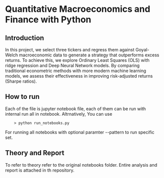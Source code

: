 # Quantitative Macroeconomics and Finance with Python

## Introduction

In this project, we select three tickers and regress them against Goyal-Welch macroeconomic data to generate a strategy that outperforms excess returns. To achieve this, we explore Ordinary Least Squares (OLS) with ridge regression and Deep Neural Network models. By comparing traditional econometric methods with more modern machine learning models, we assess their effectiveness in improving risk-adjusted returns (Sharpe ratios).

## How to run

Each of the file is jupyter notebook file, each of them can be run with internal run all in notebook. Altrnatively, You can use 

```
    > python run_notebooks.py
``` 
For running all notebooks with optional paramter --pattern to run specific set.

## Theory and Report

To refer to theory refer to the original notebooks folder. Entire analysis and report is attached in th repository.

